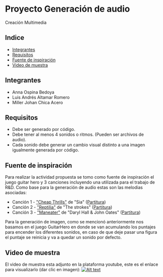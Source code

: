 # Proyecto Generación de audio
Creación Multimedia

## Indice
- [Integrantes](#integrantes)
- [Requisitos](#requisitos)
- [Fuente de inspiración](#fuente)
- [Video de muestra](#muestra)

## Integrantes
- Anna Ospina Bedoya
- Luis Andrés Altamar Romero
- Miller Johan Chica Acero

## Requisitos
- Debe ser generado por código.
- Debe tener al menos 4 sonidos o ritmos. (Pueden ser archivos de audio).
- Cada sonido debe generar un cambio visual distinto a una imagen igualmente generada por código.

## Fuente de inspiración
Para realizar la actividad propuesta se tomo como fuente de inspiración el juego guitar hero y 3 canciones incluyendo una utilizada para el trabajo de R&D. Como base para la generación de audio estas son las melodias asociadas:
- Canción 1 - ["Cheap Thrills"](https://youtu.be/nYh-n7EOtMA) de "Sia" ([Partitura](https://flat.io/score/6421a950271577e0acc1a56b-cheap-thrills?sharingKey=fbead50c12688ab2fc0522ba0c819fdb8a63034f84e35e9ecf318d05369b957fc4ff6ed505e4fc2356e9fd0bc8a7b2ad368e76476ae3fa5792aee9bbad36df53))
- Canción 2 - ["Reptilia"](https://youtu.be/b8-tXG8KrWs) de "The strokes" ([Partitura](https://flat.io/score/6432f84cc6364019a937fb40-reptilia?sharingKey=02cab650a79ee14252d13b084ae07d182e30139d270530e6c492f2e9aeb395aa70c5e9145a5f89789a67a8df7063edda2408f7860432a06d4445f589a84b6bcd))
- Canción 3 - ["Maneater"](https://youtu.be/yRYFKcMa_Ek) de "Daryl Hall & John Oates" ([Partitura](https://flat.io/score/643306860f0eec1901a508fe-maneater?sharingKey=50e7b031d998f02e961a62bb9ccb96c9269eaeaba170108b95607821fddb21892041c52726bdd819c1dccf4dee00973cf6b349b3a98632bca1a19dbade40dbf2))

Para la generación de imagen, como se mencionó anteriormente nos basamos en el juego GuitarHero en donde se van acumulando los puntajes para encender los diferentes sonidos, en caso de que deje pasar una figura el puntaje se reinicia y va a quedar un sonido por defecto.

## Video de muestra
El video de muestra esta adjunto en la plataforma youtube, este es el enlace para visualizarlo (dar clic en imagen):
[![Alt text](https://img.youtu.be/mi4CNUyW67M/0.jpg)](https://youtu.be/mi4CNUyW67M)
